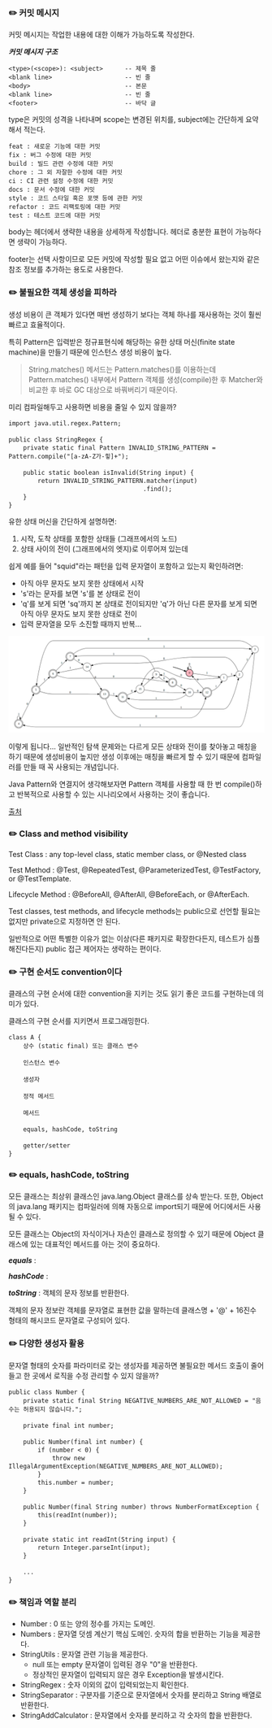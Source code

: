 ### ✏️ 커밋 메시지

커밋 메시지는 작업한 내용에 대한 이해가 가능하도록 작성한다.

***커밋 메시지 구조***

```
<type>(<scope>): <subject>      -- 제목 줄
<blank line>                    -- 빈 줄
<body>                          -- 본문
<blank line>                    -- 빈 줄
<footer>                        -- 바닥 글
```

type은 커밋의 성격을 나타내며 scope는 변경된 위치를, subject에는 간단하게 요약해서 적는다.

```
feat : 새로운 기능에 대한 커밋
fix : 버그 수정에 대한 커밋
build : 빌드 관련 수정에 대한 커밋
chore : 그 외 자잘한 수정에 대한 커밋
ci : CI 관련 설정 수정에 대한 커밋
docs : 문서 수정에 대한 커밋
style : 코드 스타일 혹은 포맷 등에 관한 커밋
refactor : 코드 리팩토링에 대한 커밋
test : 테스트 코드에 대한 커밋
```

body는 헤더에서 생략한 내용을 상세하게 작성합니다. 헤더로 충분한 표현이 가능하다면 생략이 가능하다.

footer는 선택 사항이므로 모든 커밋에 작성할 필요 없고 어떤 이슈에서 왔는지와 같은 참조 정보를 추가하는 용도로 사용한다.

### ✏️ 불필요한 객체 생성을 피하라

생성 비용이 큰 객체가 있다면 매번 생성하기 보다는 객체 하나를 재사용하는 것이 훨씬 빠르고 효율적이다.

특히 Pattern은 입력받은 정규표현식에 해당하는 유한 상태 머신(finite state machine)을 만들기 때문에 인스턴스 생성 비용이 높다.

> String.matches() 메서드는 Pattern.matches()를 이용하는데 Pattern.matches() 내부에서 Pattern 객체를 생성(compile)한 후 Matcher와 비교한 후 바로 GC 대상으로 바꿔버리기 때문이다.

미리 컴파일해두고 사용하면 비용을 줄일 수 있지 않을까?

```
import java.util.regex.Pattern;

public class StringRegex {
    private static final Pattern INVALID_STRING_PATTERN = Pattern.compile("[a-zA-Z가-힣]+");

    public static boolean isInvalid(String input) {
        return INVALID_STRING_PATTERN.matcher(input)
                                     .find();
    }
}
```

유한 상태 머신을 간단하게 설명하면:

1. 시작, 도착 상태를 포함한 상태들 (그래프에서의 노드)
2. 상태 사이의 전이 (그래프에서의 엣지)로 이루어져 있는데
   
쉽게 예를 들어 "squid"라는 패턴을 입력 문자열이 포함하고 있는지 확인하려면:

- 아직 아무 문자도 보지 못한 상태에서 시작
- 's'라는 문자를 보면 's'를 본 상태로 전이
- 'q'를 보게 되면 'sq'까지 본 상태로 전이되지만 'q'가 아닌 다른 문자를 보게 되면 아직 아무 문자도 보지 못한 상태로 전이
- 입력 문자열을 모두 소진할 때까지 반복...

![state](../../image/d3871518-a7d3-4de0-97a7-4b00fd30ce13.png)

이렇게 됩니다... 일반적인 탐색 문제와는 다르게 모든 상태와 전이를 찾아놓고 매칭을 하기 때문에 생성비용이 높지만 생성 이후에는 매칭을 빠르게 할 수 있기 때문에 컴파일러를 만들 때 꼭 사용되는 개념입니다.

Java Pattern와 연결지어 생각해보자면 Pattern 객체를 사용할 때 한 번 compile()하고 반복적으로 사용할 수 있는 시나리오에서 사용하는 것이 좋습니다.

[출처](https://github.com/java-squid/effective-java/issues/6#issuecomment-696519565)

### ✏️ Class and method visibility

Test Class : any top-level class, static member class, or @Nested class

Test Method : @Test, @RepeatedTest, @ParameterizedTest, @TestFactory, or @TestTemplate.

Lifecycle Method : @BeforeAll, @AfterAll, @BeforeEach, or @AfterEach.

Test classes, test methods, and lifecycle methods는 public으로 선언할 필요는 없지만 private으로 지정하면 안 된다.

일반적으로 어떤 특별한 이유가 없는 이상(다른 패키지로 확장한다든지, 테스트가 심플해진다든지) public 접근 제어자는 생략하는 편이다.

### ✏️ 구현 순서도 convention이다

클래스의 구현 순서에 대한 convention을 지키는 것도 읽기 좋은 코드를 구현하는데 의미가 있다.

클래스의 구현 순서를 지키면서 프로그래밍한다.

```
class A {
    상수 (static final) 또는 클래스 변수
    
    인스턴스 변수
    
    생성자
    
    정적 메서드
    
    메서드
    
    equals, hashCode, toString
    
    getter/setter
}
```

### ✏️ equals, hashCode, toString

모든 클래스는 최상위 클래스인 java.lang.Object 클래스를 상속 받는다. 또한, Object의 java.lang 패키지는 컴파일러에 의해 자동으로 import되기 때문에 어디에서든 사용될 수 있다.

모든 클래스는 Object의 자식이거나 자손인 클래스로 정의할 수 있기 때문에 Object 클래스에 있는 대표적인 메서드를 아는 것이 중요하다.

***equals*** : 

***hashCode*** : 

***toString*** : 객체의 문자 정보를 반환한다.

객체의 문자 정보란 객체를 문자열로 표현한 값을 말하는데 클래스명 + '@' + 16진수 형태의 해시코드 문자열로 구성되어 있다.

### ✏️ 다양한 생성자 활용

문자열 형태의 숫자를 파라미터로 갖는 생성자를 제공하면 불필요한 메서드 호출이 줄어들고 한 곳에서 로직을 수정 관리할 수 있지 않을까?

```
public class Number {
    private static final String NEGATIVE_NUMBERS_ARE_NOT_ALLOWED = "음수는 허용되지 않습니다.";

    private final int number;

    public Number(final int number) {
        if (number < 0) {
            throw new IllegalArgumentException(NEGATIVE_NUMBERS_ARE_NOT_ALLOWED);
        }
        this.number = number;
    }

    public Number(final String number) throws NumberFormatException {
        this(readInt(number));
    }

    private static int readInt(String input) {
        return Integer.parseInt(input);
    }
    
    ...
}
```

### ✏️ 책임과 역할 분리

- Number : 0 또는 양의 정수를 가지는 도메인. 
- Numbers : 문자열 덧셈 계산기 핵심 도메인. 숫자의 합을 반환하는 기능을 제공한다.
- StringUtils : 문자열 관련 기능을 제공한다.
  - null 또는 empty 문자열이 입력된 경우 "0"을 반환한다.
  - 정상적인 문자열이 입력되지 않은 경우 Exception을 발생시킨다.
- StringRegex : 숫자 이외의 값이 입력되었는지 확인한다.
- StringSeparator : 구분자를 기준으로 문자열에서 숫자를 분리하고 String 배열로 반환한다.
- StringAddCalculator : 문자열에서 숫자를 분리하고 각 숫자의 합을 반환한다.
